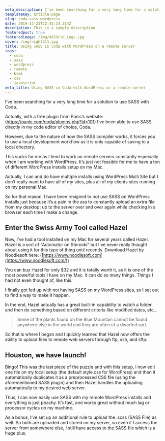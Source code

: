```yaml
---
meta_description: I’ve been searching for a very long time for a solution to use SASS with Coda.
templateKey: article-page
slug: coda-sass-wordpress
date: 2019-12-23T22:45:24.314Z
description: This is a sample description
featuredpost: true
featuredimage: /img/Ad2Grid_Logo.jpg
cover: /img/night211.jpg
title: Using SASS in Coda with WordPress on a remote server
tags:
  - coda
  - sass
  - wordpress
  - remote
  - html
  - css
  - javascript
meta_title: Using SASS in Coda with WordPress on a remote server
---
```


I’ve been searching for a very long time for a solution to use SASS with Coda.

Actually, with a free plugin from Panic’s website: (<https://panic.com/coda/plugins.php?id=101>) I’ve been able to use SASS directly in my code editor of choice, Coda.

However, due to the nature of how the SASS compiler works, it forces you to use a local development workflow as it is only capable of saving to a local directory.

This sucks for me as I tend to work on remote servers constantly especially when I am working with WordPress. It’s just not feasible for me to have a ton of different WordPress installs setup on my Mac.

Actually, I can and do have multiple installs using WordPress Multi Site but I don’t really want to have all of my sites, plus all of my clients sites running on my personal Mac.

So for that reason, I have been resigned to not use SASS on WordPress installs just because it’s a pain in the ass to constantly upload an extra file from my desktop; up to the server over and over again while checking in a browser each time I make a change.

## Enter the Swiss Army Tool called Hazel

Now, I’ve had a tool installed on my Mac for several years called Hazel. Hazel is a sort of “Automator on Steroids” but I’ve never really thought about using it for this type of thing until recently. Download Hazel by Noodlesoft here: ([https://www.noodlesoft.com](https://www.noodlesoft.com/))

You can buy Hazel for only $32 and it is totally worth it, as it is one of the most powerful tools I have on my Mac. It can do so many things. Things I had not even thought of, like this.

I finally got fed up with not having SASS on my WordPress sites, so I set out to find a way to make it happen.

In the end, Hazel actually has a great built-in capability to watch a folder and then do something based on different criteria like modified dates, etc…

> Some of the plants found on the Blue Mountain cannot be found anywhere else in the world and they are often of a dwarfed sort.

So that is where I began and I quickly learned that Hazel now offers the ability to upload files to remote web servers through ftp, ssh, and sftp.

## Houston, we have launch!

Bingo! This was the last piece of the puzzle and with this setup, I now edit one file on my local setup (the default style.css for WordPress) and then it automatically duplicates it as a preprocessed CSS file (using the aforementioned SASS plugin) and then Hazel handles the uploading automatically to my desired web server.

Thus, I can now easily use SASS with my remote WordPress installs and everything is just peachy. It’s fast, and works great without much lag or processor cycles on my machine.

As a bonus, I’ve set up an additional rule to upload the .scss (SASS File) as well. So both are uploaded and stored on my server, so even if I access the server from somewhere else, I still have access to the SASS file which is a huge plus.
